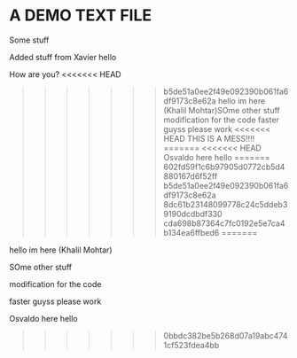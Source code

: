 # A DEMO TEXT FILE

Some stuff

Added stuff from Xavier
hello 


How are you?
<<<<<<< HEAD
>>>>>>> b5de51a0ee2f49e092390b061fa6df9173c8e62a
hello im here (Khalil Mohtar)SOme other stuff
modification for the code
faster guyss
please work
<<<<<<< HEAD
THIS IS A MESS!!!!
=======
<<<<<<< HEAD
Osvaldo here hello
=======
>>>>>>> 602fd59f1c6b97905d0772cb5d4880167d6f52ff
>>>>>>> b5de51a0ee2f49e092390b061fa6df9173c8e62a
>>>>>>> 8dc61b23148099778c24c5ddeb39190dcdbdf330
>>>>>>> cda698b87364c7fc0192e5e7ca4b134ea6ffbed6
=======

hello im here (Khalil Mohtar)

SOme other stuff

modification for the code

faster guyss
please work

Osvaldo here hello

>>>>>>> 0bbdc382be5b268d07a19abc4741cf523fdea4bb
